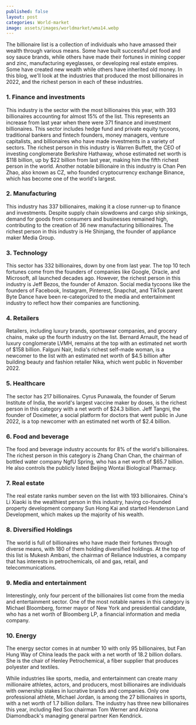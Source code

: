 ```yaml
---
published: false
layout: post
categories: World-market
image: assets/images/worldmarket/wma14.webp
---
```


The billionaire list is a collection of individuals who have amassed their wealth through various means. Some have built successful pet food and soy sauce brands, while others have made their fortunes in mining copper and zinc, manufacturing eyeglasses, or developing real estate empires. Some have created new wealth while others have inherited old money. In this blog, we'll look at the industries that produced the most billionaires in 2022, and the richest person in each of these industries.

### 1.	Finance and investments
This industry is the sector with the most billionaires this year, with 393 billionaires accounting for almost 15% of the list. This represents an increase from last year when there were 371 finance and investment billionaires. This sector includes hedge fund and private equity tycoons, traditional bankers and fintech founders, money managers, venture capitalists, and billionaires who have made investments in a variety of sectors. The richest person in this industry is Warren Buffett, the CEO of investing conglomerate Berkshire Hathaway, whose estimated net worth is $118 billion, up by $22 billion from last year, making him the fifth richest person in the world. Another notable billionaire in this industry is Chan Pen Zhao, also known as CZ, who founded cryptocurrency exchange Binance, which has become one of the world's largest.

### 2.	Manufacturing
This industry has 337 billionaires, making it a close runner-up to finance and investments. Despite supply chain slowdowns and cargo ship sinkings, demand for goods from consumers and businesses remained high, contributing to the creation of 36 new manufacturing billionaires. The richest person in this industry is He Shinjang, the founder of appliance maker Media Group.

### 3.	Technology
This sector has 332 billionaires, down by one from last year. The top 10 tech fortunes come from the founders of companies like Google, Oracle, and Microsoft, all launched decades ago. However, the richest person in this industry is Jeff Bezos, the founder of Amazon. Social media tycoons like the founders of Facebook, Instagram, Pinterest, Snapchat, and TikTok parent Byte Dance have been re-categorized to the media and entertainment industry to reflect how their companies are functioning.

### 4.	Retailers
Retailers, including luxury brands, sportswear companies, and grocery chains, make up the fourth industry on the list. Bernard Arnault, the head of luxury conglomerate LVMH, remains at the top with an estimated net worth of $158 billion. Falguni Nair, India's richest self-made woman, is a newcomer to the list with an estimated net worth of $4.5 billion after building beauty and fashion retailer Nika, which went public in November 2022.

### 5.	Healthcare
The sector has 217 billionaires. Cyrus Punawala, the founder of Serum Institute of India, the world's largest vaccine maker by doses, is the richest person in this category with a net worth of $24.3 billion. Jeff Tangni, the founder of Doximeter, a social platform for doctors that went public in June 2022, is a top newcomer with an estimated net worth of $2.4 billion.

### 6.	Food and beverage
The food and beverage industry accounts for 8% of the world's billionaires. The richest person in this category is Zhang Chan Chan, the chairman of bottled water company NgfU Spring, who has a net worth of $65.7 billion. He also controls the publicly listed Beijing Wontai Biological Pharmacy.

### 7.	Real estate
The real estate ranks number seven on the list with 193 billionaires. China's Li Xiaoki is the wealthiest person in this industry, having co-founded property development company Sun Hong Kai and started Henderson Land Development, which makes up the majority of his wealth.

### 8.	Diversified Holdings
The world is full of billionaires who have made their fortunes through diverse means, with 180 of them holding diversified holdings. At the top of this list is Mukesh Ambani, the chairman of Reliance Industries, a company that has interests in petrochemicals, oil and gas, retail, and telecommunications.

### 9.	Media and entertainment
Interestingly, only four percent of the billionaires list come from the media and entertainment sector. One of the most notable names in this category is Michael Bloomberg, former mayor of New York and presidential candidate, who has a net worth of Bloomberg LP, a financial information and media company.

### 10.	Energy
The energy sector comes in at number 10 with only 95 billionaires, but Fan Hung Way of China leads the pack with a net worth of 18.2 billion dollars. She is the chair of Henley Petrochemical, a fiber supplier that produces polyester and textiles.

While industries like sports, media, and entertainment can create many millionaire athletes, actors, and producers, most billionaires are individuals with ownership stakes in lucrative brands and companies. Only one professional athlete, Michael Jordan, is among the 27 billionaires in sports, with a net worth of 1.7 billion dollars. The industry has three new billionaires this year, including Red Sox chairman Tom Werner and Arizona Diamondback's managing general partner Ken Kendrick.
